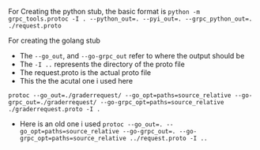 For Creating the python stub, the basic format is
`python -m grpc_tools.protoc -I . --python_out=. --pyi_out=. --grpc_python_out=. ./request.proto`

For creating the golang stub

- The `--go_out`, and `--go-grpc_out` refer to where the output should be
- The `-I ..` represents the directory of the proto file
- The request.proto is the actual proto file
- This the the acutal one i used here

`protoc --go_out=./graderrequest/ --go_opt=paths=source_relative --go-grpc_out=./graderrequest/ --go-grpc_opt=paths=source_relative ./graderrequest.proto -I .`

- Here is an old one i used
  `protoc --go_out=. --go_opt=paths=source_relative --go-grpc_out=. --go-grpc_opt=paths=source_relative ../request.proto -I ..`
